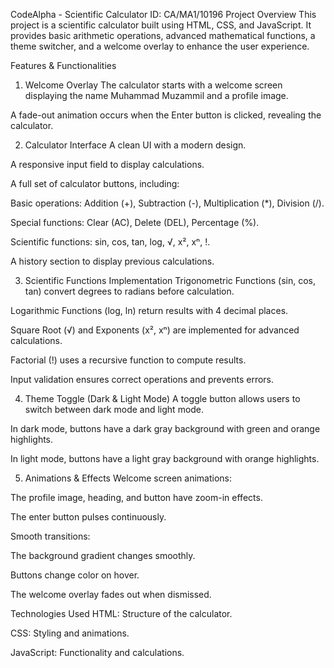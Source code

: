 CodeAlpha - Scientific Calculator
ID: CA/MA1/10196
Project Overview
This project is a scientific calculator built using HTML, CSS, and JavaScript. It provides basic arithmetic operations, advanced mathematical functions, a theme switcher, and a welcome overlay to enhance the user experience.

Features & Functionalities
1. Welcome Overlay
The calculator starts with a welcome screen displaying the name Muhammad Muzammil and a profile image.

A fade-out animation occurs when the Enter button is clicked, revealing the calculator.

2. Calculator Interface
A clean UI with a modern design.

A responsive input field to display calculations.

A full set of calculator buttons, including:

Basic operations: Addition (+), Subtraction (-), Multiplication (*), Division (/).

Special functions: Clear (AC), Delete (DEL), Percentage (%).

Scientific functions: sin, cos, tan, log, √, x², xⁿ, !.

A history section to display previous calculations.

3. Scientific Functions Implementation
Trigonometric Functions (sin, cos, tan) convert degrees to radians before calculation.

Logarithmic Functions (log, ln) return results with 4 decimal places.

Square Root (√) and Exponents (x², xⁿ) are implemented for advanced calculations.

Factorial (!) uses a recursive function to compute results.

Input validation ensures correct operations and prevents errors.

4. Theme Toggle (Dark & Light Mode)
A toggle button allows users to switch between dark mode and light mode.

In dark mode, buttons have a dark gray background with green and orange highlights.

In light mode, buttons have a light gray background with orange highlights.

5. Animations & Effects
Welcome screen animations:

The profile image, heading, and button have zoom-in effects.

The enter button pulses continuously.

Smooth transitions:

The background gradient changes smoothly.

Buttons change color on hover.

The welcome overlay fades out when dismissed.

Technologies Used
HTML: Structure of the calculator.

CSS: Styling and animations.

JavaScript: Functionality and calculations.

